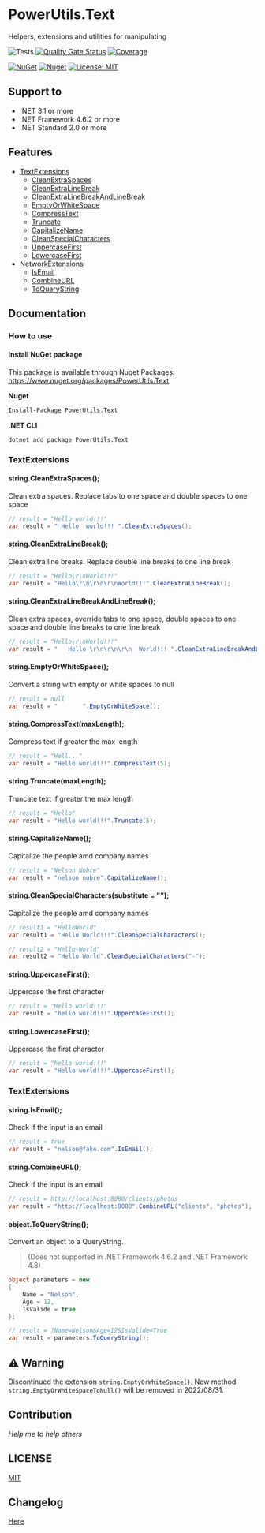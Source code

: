 # PowerUtils.Text
Helpers, extensions and utilities for manipulating

![Tests](https://github.com/TechNobre/PowerUtils.Text/actions/workflows/test-project.yml/badge.svg)
[![Quality Gate Status](https://sonarcloud.io/api/project_badges/measure?project=TechNobre_PowerUtils.Text&metric=alert_status)](https://sonarcloud.io/summary/new_code?id=TechNobre_PowerUtils.Text)
[![Coverage](https://sonarcloud.io/api/project_badges/measure?project=TechNobre_PowerUtils.Text&metric=coverage)](https://sonarcloud.io/summary/new_code?id=TechNobre_PowerUtils.Text)

[![NuGet](https://img.shields.io/nuget/v/PowerUtils.Text.svg)](https://www.nuget.org/packages/PowerUtils.Text)
[![Nuget](https://img.shields.io/nuget/dt/PowerUtils.Text.svg)](https://www.nuget.org/packages/PowerUtils.Text)
[![License: MIT](https://img.shields.io/github/license/ofpinewood/http-exceptions.svg)](https://github.com/TechNobre/PowerUtils.Text/blob/main/LICENSE)



## Support to
- .NET 3.1 or more
- .NET Framework 4.6.2 or more
- .NET Standard 2.0 or more



## Features

- [TextExtensions](#TextExtensions)
  - [CleanExtraSpaces](#string.CleanExtraSpaces)
  - [CleanExtraLineBreak](#string.CleanExtraLineBreak)
  - [CleanExtraLineBreakAndLineBreak](#string.CleanExtraLineBreakAndLineBreak)
  - [EmptyOrWhiteSpace](#string.EmptyOrWhiteSpace)
  - [CompressText](#string.CompressText)
  - [Truncate](#string.Truncate)
  - [CapitalizeName](#string.CapitalizeName)
  - [CleanSpecialCharacters](#string.CleanSpecialCharacters)
  - [UppercaseFirst](#string.UppercaseFirst)
  - [LowercaseFirst](#string.LowercaseFirst)
- [NetworkExtensions](#NetworkExtensions)
  - [IsEmail](#string.IsEmail)
  - [CombineURL](#string.CombineURL)
  - [ToQueryString](#object.ToQueryString())



## Documentation

### How to use

#### Install NuGet package
This package is available through Nuget Packages: https://www.nuget.org/packages/PowerUtils.Text

**Nuget**
```bash
Install-Package PowerUtils.Text
```

**.NET CLI**
```
dotnet add package PowerUtils.Text
```



### TextExtensions <a name="TextExtensions"></a>

#### string.CleanExtraSpaces(); <a name="string.CleanExtraSpaces"></a>
Clean extra spaces. Replace tabs to one space and double spaces to one space

```csharp
// result = "Hello world!!!"
var result = " Hello  world!!! ".CleanExtraSpaces();
```

#### string.CleanExtraLineBreak(); <a name="string.CleanExtraLineBreak"></a>
Clean extra line breaks. Replace double line breaks to one line break

```csharp
// result = "Hello\r\nWorld!!!"
var result = "Hello\r\n\r\n\r\nWorld!!!".CleanExtraLineBreak();
```

#### string.CleanExtraLineBreakAndLineBreak(); <a name="string.CleanExtraLineBreakAndLineBreak"></a>
Clean extra spaces, override tabs to one space, double spaces to one space and double line breaks to one line break

```csharp
// result = "Hello\r\nWorld!!!"
var result = "   Hello \r\n\r\n\r\n  World!!! ".CleanExtraLineBreakAndLineBreak();
```

#### string.EmptyOrWhiteSpace(); <a name="string.EmptyOrWhiteSpace"></a>
Convert a string with empty or white spaces to null

```csharp
// result = null
var result = "       ".EmptyOrWhiteSpace();
```

#### string.CompressText(maxLength); <a name="string.CompressText"></a>
Compress text if greater the max length

```csharp
// result = "Hell..."
var result = "Hello world!!!".CompressText(5);
```

#### string.Truncate(maxLength); <a name="string.Truncate"></a>
Truncate text if greater the max length

```csharp
// result = "Hello"
var result = "Hello world!!!".Truncate(5);
```

#### string.CapitalizeName(); <a name="string.CapitalizeName"></a>
Capitalize the people amd company names

```csharp
// result = "Nelson Nobre"
var result = "nelson nobre".CapitalizeName();
```

#### string.CleanSpecialCharacters(substitute = ""); <a name="string.CleanSpecialCharacters"></a>
Capitalize the people amd company names

```csharp
// result1 = "HelloWorld"
var result1 = "Hello World!!!".CleanSpecialCharacters();

// result2 = "Hello-World"
var result2 = "Hello World".CleanSpecialCharacters("-");
```

#### string.UppercaseFirst(); <a name="string.UppercaseFirst"></a>
Uppercase the first character

```csharp
// result = "Hello world!!!"
var result = "hello world!!!".UppercaseFirst();
```

#### string.LowercaseFirst(); <a name="string.LowercaseFirst"></a>
Uppercase the first character

```csharp
// result = "hello world!!!"
var result = "Hello world!!!".UppercaseFirst();
```



### TextExtensions <a name="TextExtensions"></a>

#### string.IsEmail(); <a name="string.IsEmail"></a>
Check if the input is an email

```csharp
// result = true
var result = "nelson@fake.com".IsEmail();
```

#### string.CombineURL(); <a name="string.CombineURL"></a>
Check if the input is an email

```csharp
// result = http://localhost:8080/clients/photos
var result = "http://localhost:8080".CombineURL("clients", "photos");
```

#### object.ToQueryString(); <a name="object.ToQueryString"></a>
Convert an object to a QueryString. 
> (Does not supported in .NET Framework 4.6.2 and .NET Framework 4.8)

```csharp
object parameters = new
{
    Name = "Nelson",
    Age = 12,
    IsValide = true
};

// result = ?Name=Nelson&Age=12&IsValide=True
var result = parameters.ToQueryString();
```



## :warning: Warning
Discontinued the extension `string.EmptyOrWhiteSpace()`. New method `string.EmptyOrWhiteSpaceToNull()` will be removed in 2022/08/31.



## Contribution

*Help me to help others*



## LICENSE

[MIT](https://github.com/TechNobre/PowerUtils.Text/blob/main/LICENSE)



## Changelog

[Here](./CHANGELOG.md)
